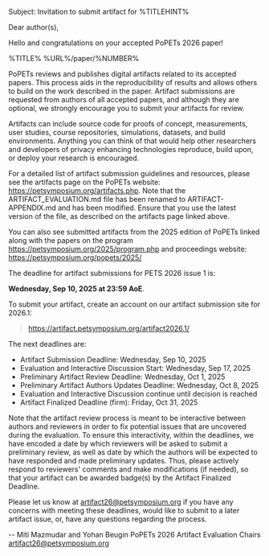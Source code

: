 Subject: Invitation to submit artifact for %TITLEHINT%

Dear author(s),

Hello and congratulations on your accepted PoPETs 2026 paper!

%TITLE% %URL%/paper/%NUMBER%

PoPETs reviews and publishes digital artifacts related to its accepted papers.
This process aids in the reproducibility of results and allows others to build
on the work described in the paper. Artifact submissions are requested from
authors of all accepted papers, and although they are optional, we strongly
encourage you to submit your artifacts for review.

Artifacts can include source code for proofs of concept, measurements, user
studies, course repositories, simulations, datasets, and build environments.
Anything you can think of that would help other researchers and developers of
privacy enhancing technologies reproduce, build upon, or deploy your research is
encouraged.

For a detailed list of artifact submission guidelines and resources, please see
the artifacts page on the PoPETs website:
https://petsymposium.org/artifacts.php. Note that the ARTIFACT_EVALUATION.md
file has been renamed to ARTIFACT-APPENDIX.md and has been modified. Ensure that
you use the latest version of the file, as described on the artifacts page
linked above.

You can also see submitted artifacts from the 2025 edition of PoPETs linked
along with the papers on the program https://petsymposium.org/2025/program.php
and proceedings website: https://petsymposium.org/popets/2025/

The deadline for artifact submissions for PETS 2026 issue 1 is:

**Wednesday, Sep 10, 2025 at 23:59 AoE**.

To submit your artifact, create an account on our artifact submission site for
2026.1:

> https://artifact.petsymposium.org/artifact2026.1/

The next deadlines are:

- Artifact Submission Deadline: Wednesday, Sep 10, 2025
- Evaluation and Interactive Discussion Start: Wednesday, Sep 17, 2025
- Preliminary Artifact Review Deadline: Wednesday, Oct 1, 2025
- Preliminary Artifact Authors Updates Deadline: Wednesday, Oct 8, 2025
- Evaluation and Interactive Discussion continue until decision is reached
- Artifact Finalized Deadline (firm): Friday, Oct 31, 2025

Note that the artifact review process is meant to be interactive between authors
and reviewers in order to fix potential issues that are uncovered during the
evaluation. To ensure this interactivity, within the deadlines, we have encoded
a date by which reviewers will be asked to submit a preliminary review, as well
as date by which the authors will be expected to have responded and made
preliminary updates. Thus, please actively respond to reviewers' comments and
make modifications (if needed), so that your artifact can be awarded badge(s) by
the Artifact Finalized Deadline.

Please let us know at <artifact26@petsymposium.org> if you have any concerns
with meeting these deadlines, would like to submit to a later artifact issue,
or, have any questions regarding the process.

-- Miti Mazmudar and Yohan Beugin PoPETs 2026 Artifact Evaluation Chairs
artifact26@petsymposium.org
